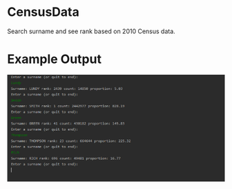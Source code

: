 # CensusData
Search surname and see rank based on 2010 Census data.
# Example Output
![](Images/Main.PNG)
